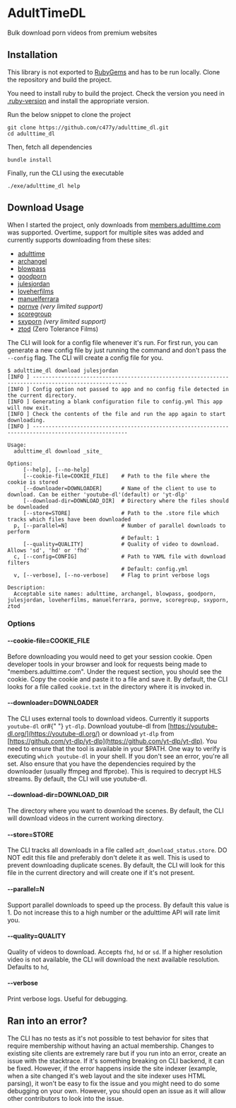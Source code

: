 # AdultTimeDL

Bulk download porn videos from premium websites

## Installation

This library is not exported to [RubyGems](https://rubygems.org) and has to be
run locally. Clone the repository and build the project.

You need to install ruby to build the project. Check the version you need in
[.ruby-version](.ruby-version) and install the appropriate version.

Run the below snippet to clone the project

```shell
git clone https://github.com/c477y/adulttime_dl.git
cd adulttime_dl
```

Then, fetch all dependencies

```shell
bundle install
```

Finally, run the CLI using the executable

```shell
./exe/adulttime_dl help
```

## Download Usage

When I started the project, only downloads from
[members.adulttime.com](https://members.adulttime.com) was supported. Overtime,
support for multiple sites was added and currently supports downloading from
these sites:

* [adulttime](https://members.adulttime.com)
* [archangel](https://www.archangelvideo.com/)
* [blowpass](https://www.blowpass.com/en)
* [goodporn](https://goodporn.to/)
* [julesjordan](https://www.julesjordan.com/trial/)
* [loveherfilms](https://www.loveherfilms.com/tour/)
* [manuelferrara](https://manuelferrara.com/trial/)
* [pornve](https://pornve.com) _(very limited support)_
* [scoregroup](https://score-group.com/)
* [sxyporn](https://sxyprn.com) _(very limited support)_
* [ztod](https://www.zerotolerancefilms.com/en) (Zero Tolerance Films)

The CLI will look for a config file whenever it's run. For first run, you can
generate a new config file by just running the command and don't pass the
`--config` flag. The CLI will create a config file for you.

```shell
$ adulttime_dl download julesjordan
[INFO ] ----------------------------------------------------------------------------------------------------
[INFO ] Config option not passed to app and no config file detected in the current directory.
[INFO ] Generating a blank configuration file to config.yml This app will now exit.
[INFO ] Check the contents of the file and run the app again to start downloading.
[INFO ] ----------------------------------------------------------------------------------------------------
```

```shell
Usage:
  adulttime_dl download _site_

Options:
     [--help], [--no-help]
     [--cookie-file=COOKIE_FILE]    # Path to the file where the cookie is stored
     [--downloader=DOWNLOADER]      # Name of the client to use to download. Can be either 'youtube-dl'(default) or 'yt-dlp'
     [--download-dir=DOWNLOAD_DIR]  # Directory where the files should be downloaded
     [--store=STORE]                # Path to the .store file which tracks which files have been downloaded
  p, [--parallel=N]                 # Number of parallel downloads to perform
                                    # Default: 1
     [--quality=QUALITY]            # Quality of video to download. Allows 'sd', 'hd' or 'fhd'
  c, [--config=CONFIG]              # Path to YAML file with download filters
                                    # Default: config.yml
  v, [--verbose], [--no-verbose]    # Flag to print verbose logs

Description:
  Acceptable site names: adulttime, archangel, blowpass, goodporn, julesjordan, loveherfilms, manuelferrara, pornve, scoregroup, sxyporn, ztod
```

### Options

#### --cookie-file=COOKIE_FILE

Before downloading you would need to get your session cookie. Open developer
tools in your browser and look for requests being made to
"members.adulttime.com". Under the request section, you should see the cookie.
Copy the cookie and paste it to a file and save it. By default, the CLI looks
for a file called `cookie.txt` in the directory where it is invoked in.

#### --downloader=DOWNLOADER

The CLI uses external tools to download videos. Currently it supports
`youtube-dl` or#{" "} `yt-dlp`. Download youtube-dl from
[https://youtube-dl.org/](https://youtube-dl.org/) or download `yt-dlp` from
[https://github.com/yt-dlp/yt-dlp](https://github.com/yt-dlp/yt-dlp). You need
to ensure that the tool is available in your $PATH. One way to verify is
executing `which youtube-dl` in your shell. If you don't see an error, you're
all set. Also ensure that you have the dependencies required by the downloader
(usually ffmpeg and ffprobe). This is required to decrypt HLS streams. By
default, the CLI will use youtube-dl.

#### --download-dir=DOWNLOAD_DIR

The directory where you want to download the scenes. By default, the CLI will
download videos in the current working directory.

#### --store=STORE

The CLI tracks all downloads in a file called `adt_download_status.store`. DO
NOT edit this file and preferably don't delete it as well. This is used to
prevent downloading duplicate scenes. By default, the CLI will look for this
file in the current directory and will create one if it's not present.

#### --parallel=N

Support parallel downloads to speed up the process. By default this value is 1.
Do not increase this to a high number or the adulttime API will rate limit you.

#### --quality=QUALITY

Quality of videos to download. Accepts `fhd`, `hd` or `sd`. If a higher
resolution video is not available, the CLI will download the next available
resolution. Defaults to `hd`,

#### --verbose

Print verbose logs. Useful for debugging.

## Ran into an error?

The CLI has no tests as it's not possible to test behavior for sites that
require membership without having an actual membership. Changes to existing site
clients are extremely rare but if you run into an error, create an issue with
the stacktrace. If it's something breaking on CLI backend, it can be fixed.
However, if the error happens inside the site indexer (example, when a
site changed it's web layout and the site indexer uses HTML parsing), it won't
be easy to fix the issue and you might need to do some debugging on your own.
However, you should open an issue as it will allow other contributors to look
into the issue.
